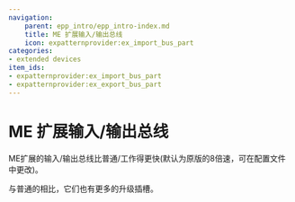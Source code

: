 ```yaml
---
navigation:
    parent: epp_intro/epp_intro-index.md
    title: ME 扩展输入/输出总线
    icon: expatternprovider:ex_import_bus_part
categories:
- extended devices
item_ids:
- expatternprovider:ex_import_bus_part
- expatternprovider:ex_export_bus_part
---
```


# ME 扩展输入/输出总线

<Row gap="20">
<GameScene zoom="8" background="transparent">
  <ImportStructure src="../structure/cable_ex_import_bus.snbt"></ImportStructure>
</GameScene>
<GameScene zoom="8" background="transparent">
  <ImportStructure src="../structure/cable_ex_export_bus.snbt"></ImportStructure>
</GameScene>
</Row>

ME扩展的输入/输出总线比普通<ItemLink id="ae2:import_bus" />/<ItemLink id="ae2:export_bus" />工作得更快(默认为原版的8倍速，可在配置文件中更改)。

与普通的相比，它们也有更多的升级插槽。


